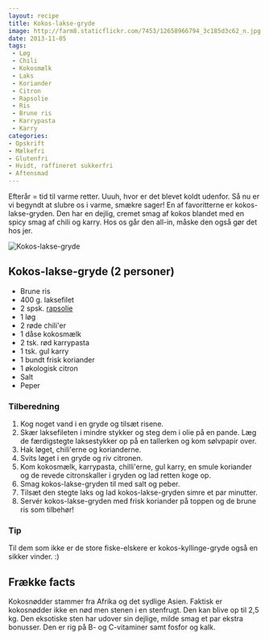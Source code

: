 ```yaml
---
layout: recipe
title: Kokos-lakse-gryde
image: http://farm8.staticflickr.com/7453/12658966794_3c185d3c62_n.jpg
date: 2013-11-05
tags:
 - Løg
 - Chili
 - Kokosmælk
 - Laks
 - Koriander
 - Citron
 - Rapsolie
 - Ris
 - Brune ris
 - Karrypasta
 - Karry
categories:
- Opskrift
- Mælkefri
- Glutenfri
- Hvidt, raffineret sukkerfri
- Aftensmad
---
```


Efterår = tid til varme retter. Uuuh, hvor er det blevet koldt udenfor. Så nu er
vi begyndt at slubre os i varme, smækre sager! En af favoritterne er
kokos-lakse-gryden. Den har en dejlig, cremet smag af kokos blandet med en spicy
smag af chili og karry. Hos os går den all-in, måske den også gør det hos jer.

![Kokos-lakse-gryde](http://farm8.staticflickr.com/7453/12658966794_3c185d3c62.jpg)


## Kokos-lakse-gryde (2 personer)
- Brune ris
- 400 g. laksefilet
- 2 spsk. [rapsolie](http://www.roedbakkegaard.dk/)
- 1 løg
- 2 røde chili'er
- 1 dåse kokosmælk
- 2 tsk. rød karrypasta
- 1 tsk. gul karry
- 1 bundt frisk koriander
- 1 økologisk citron
- Salt 
- Peper

### Tilberedning
1. Kog noget vand i en gryde og tilsæt risene.
2. Skær laksefileten i mindre stykker og steg dem i olie på en pande. Læg de
   færdigstegte laksestykker op på en tallerken og kom sølvpapir over.
3. Hak løget, chili'erne og korianderne.
4. Svits løget i en gryde og riv citronen.
5. Kom kokosmælk, karrypasta, chilli'erne, gul karry, en smule koriander og de
   revede citronskaller i gryden og lad retten koge op.
6. Smag kokos-lakse-gryden til med salt og peber. 
7. Tilsæt den stegte laks og lad kokos-lakse-gryden simre et par minutter.
8. Servér kokos-lakse-gryden med frisk koriander på toppen og de brune ris som
   tilbehør!

### Tip

Til dem som ikke er de store fiske-elskere er kokos-kyllinge-gryde også en sikker vinder. :)

## Frække facts
Kokosnødder stammer fra Afrika og det sydlige Asien. Faktisk er kokosnødder ikke
en nød men stenen i en stenfrugt. Den kan blive op til 2,5 kg. Den eksotiske
sten har udover sin dejlige, milde smag et par ekstra bonusser. Den er rig på B-
og C-vitaminer samt fosfor og kalk.
